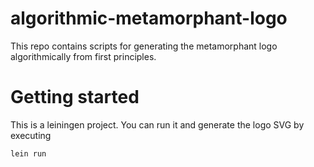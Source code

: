 # algorithmic-metamorphant-logo

This repo contains scripts for generating the metamorphant logo algorithmically from first principles.

# Getting started

This is a leiningen project. You can run it and generate the logo SVG by executing

    lein run
